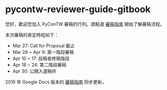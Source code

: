 # pycontw-reviewer-guide-gitbook

您好，歡迎您加入 PyConTW 審稿的行列。請點選 [審稿指南](reviewer-guide.md) 開始了解審稿流程。

本次審稿的表定時程如下：
+ Mar 27: Call for Proposal 截止
+ Mar 28 ~ Apr 9: 第一階段審稿
+ Apr 10 ~ 17: 投稿者修稿階段
+ Apr 18 ~ 24: 第二階段審稿
+ Apr 30: 公開入選稿件

2016 年 Google Docs 版本的 [審稿指南](https://docs.google.com/document/d/1S1k_56huMgCp_5vLuiQD-gOvSEDFxo9NQyMLTO3IqqE/edit#) 同步更新。